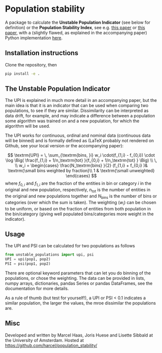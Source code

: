 # Population stability
A package to calculate the **Unstable Population Indicator** (see below for definition) or the **Population Stability Index**, see e.g. [this paper](https://scholarworks.wmich.edu/cgi/viewcontent.cgi?article=4249&context=dissertations) or [this paper](https://mwburke.github.io/data%20science/2018/04/29/population-stability-index.html), with a (slightly flawed, as explained in the accompanying paper) Python implementation [here](https://github.com/mwburke/population-stability-index).

## Installation instructions
Clone the repository, then
```bash
pip install -e .
```

## The Unstable Population Indicator
The UPI is explained in much more detail in an accompanying paper, but the main idea is that it is an indicator that can be used when comparing two populations, to see if they are similar. Dissimilarity can be interpreted as data drift, for example, and may indicate a difference between a population some algorithm was trained on and a new population, for which the algorithm will be used.

The UPI works for continuous, ordinal and nominal data (continuous data will be binned) and is formally defined as (LaTeX probably not rendered on Github, see your local version or the accompanying paper):

$$
\textrm{UPI} = \,
	\sum_{\textrm{bins, }i} w_i \cdot(f_{1,i} - f_{0,i}) \cdot \log \Big( \frac{f_{1,i} + 1/n_\textrm{tot} }{f_{0,i} + 1/n_\textrm{tot} } \Big)  \\
\, \\
w_i = \begin{cases} 
\frac{N_\textrm{bins} }{2} (f_{1,i} + f_{0,i} )& \textrm{\small bins weighted by fraction}\\
1 & \textrm{\small unweighted}
\end{cases}
$$
where $f_{0,i}$ and $f_{1,i}$ are the fraction of the entities in bin or category $i$ in the original and new population, respectively,  $n_\textrm{tot}$ is the number of entities in the original and new populations together and $N_\textrm{bins}$ is the number of bins or categories (over which the sum is taken). The weighting ($w_i$) can be chosen to be uniform, or based on the fraction of entities from both population in the bin/category (giving well populated bins/categories more weight in the indicator).


## Usage
The UPI and PSI can be calculated for two populations as follows
```python
from unstable_populations import upi, psi
UPI = upi(pop1, pop2)
PSI = psi(pop1, pop2)
```

There are optional keyword parameters that can let you do binning of the populations, or chose the weighting. The data can be provided in lists, numpy arrays, dictionaries, pandas Series or pandas DataFrames, see the documentation for more details.

As a rule of thumb (but test for yourself!), a UPI or PSI < 0.1 indicates a similar population, the larger the values, the mroe dissimilar the populations are.


## Misc
Developed and written by Marcel Haas, Joris Huese and Lisette Sibbald at the University of Amsterdam.
Hosted at https://github.com/harcel/population_stability/
